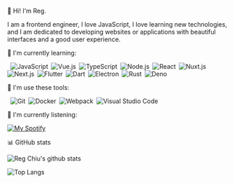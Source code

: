 :wave: Hi! I'm Reg.

I am a frontend engineer, I love JavaScript, I love learning new technologies, and I am dedicated to developing websites or applications with beautiful interfaces and a good user experience.

🌱 I'm currently learning:

&ensp;![JavaScript](https://img.shields.io/badge/-JavaScript-000000?style=flat-square&logo=JavaScript)&ensp;![Vue.js](https://img.shields.io/badge/-Vue.js-34495E?style=flat-square&logo=Vue.js)&ensp;![TypeScript](https://img.shields.io/badge/-TypeScript-007ACC?style=flat-square&logo=TypeScript&logoColor=FFFFFF)&ensp;![Node.js](https://img.shields.io/badge/-Node.js-303030?style=flat-square&logo=Node.js)&ensp;![React](https://img.shields.io/badge/-React-000000?style=flat-square&logo=React)&ensp;![Nuxt.js](https://img.shields.io/badge/-Nuxt.js-34495E?style=flat-square&logo=Nuxt.js)&ensp;![Next.js](https://img.shields.io/badge/-Next.js-000000?style=flat-square&logo=Next.js)&ensp;![Flutter](https://img.shields.io/badge/-Flutter-075B9A?style=flat-square&logo=Flutter&logoColor=60CAF6)&ensp;![Dart](https://img.shields.io/badge/-Dart-40C4FF?style=flat-square&logo=Dart&logoColor=0075BA)&ensp;![Electron](https://img.shields.io/badge/-Electron-2b2e3b?style=flat-square&logo=Electron)&ensp;![Rust](https://img.shields.io/badge/-Rust-000000?style=flat-square&logo=Rust)&ensp;![Deno](https://img.shields.io/badge/-Deno-000000?style=flat-square&logo=Deno)

:rocket: I'm use these tools:

&ensp;![Git](https://img.shields.io/badge/-Git-3E2C00?style=flat-square&logo=Git)&ensp;![Docker](https://img.shields.io/badge/-Docker-384D54?style=flat-square&logo=Docker)&ensp;![Webpack](https://img.shields.io/badge/-Webpack-1C78C0?style=flat-square&logo=Webpack)&ensp;![Visual Studio Code](https://img.shields.io/badge/-VSCode-2C2C32?style=flat-square&logo=visual-studio-code&logoColor=0078D7)

:musical_note: I'm currently listening:

[![My Spotify](https://spotify-currently-playing-track.vercel.app/api)](https://github.com/regchiu/spotify-currently-playing-track)

:bar_chart: GitHub stats

![Reg Chiu's github stats](https://regchiu-github-readme-stats.vercel.app/api?username=regchiu&show_icons=true&bg_color=18181B&title_color=00DC82&text_color=FFFFFF&border_color=FFFFFF&icon_color=00DC82&ring_color=00DC82)

![Top Langs](https://regchiu-github-readme-stats.vercel.app/api/top-langs/?username=regchiu&layout=compact&bg_color=18181B&title_color=00DC82&text_color=FFFFFF&border_color=FFFFFF)
